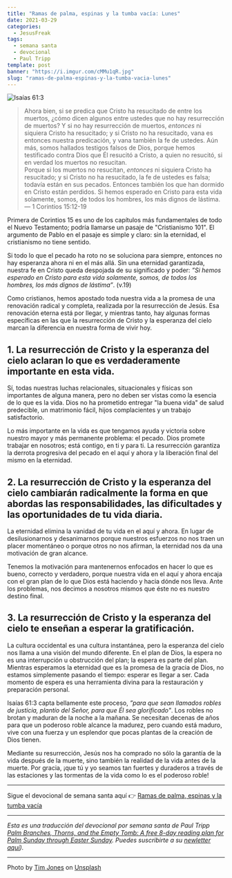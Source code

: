 ```yaml
---
title: "Ramas de palma, espinas y la tumba vacía: Lunes"
date: 2021-03-29
categories:
  - JesusFreak
tags:
  - semana santa
  - devocional
  - Paul Tripp
template: post
banner: "https://i.imgur.com/cMMu1qR.jpg"
slug: "ramas-de-palma-espinas-y-la-tumba-vacia-lunes"
---
```


![Isaías 61:3](https://i.imgur.com/cMMu1qR.jpg)

> Ahora bien, si se predica que Cristo ha resucitado de entre los muertos, ¿cómo dicen algunos entre ustedes que no hay resurrección de muertos? Y si no hay resurrección de muertos, *entonces* ni siquiera Cristo ha resucitado; y si Cristo no ha resucitado, vana es entonces nuestra predicación, y vana también la fe de ustedes. Aún más, somos hallados testigos falsos de Dios, porque hemos testificado contra Dios que Él resucitó a Cristo, a quien no resucitó, si en verdad los muertos no resucitan. <br>
> Porque si los muertos no resucitan, *entonces* ni siquiera Cristo ha resucitado; y si Cristo no ha resucitado, la fe de ustedes es falsa; todavía están en sus pecados. Entonces también los que han dormido en Cristo están perdidos. Si hemos esperado en Cristo para esta vida solamente, somos, de todos los hombres, los más dignos de lástima.<br>
> — 1 Corintios 15:12-19

Primera de Corintios 15 es uno de los capítulos más fundamentales de todo el Nuevo Testamento; podría llamarse un pasaje de "Cristianismo 101". El argumento de Pablo en el pasaje es simple y claro: sin la eternidad, el cristianismo no tiene sentido.

Si todo lo que el pecado ha roto no se soluciona para siempre, entonces no hay esperanza ahora ni en el más allá. Sin una eternidad garantizada, nuestra fe en Cristo queda despojada de su significado y poder: _”Si hemos esperado en Cristo para esta vida solamente, somos, de todos los hombres, los más dignos de lástima”_. (v.19)

Como cristianos, hemos apostado toda nuestra vida a la promesa de una renovación radical y completa, realizada por la resurrección de Jesús. Esa renovación eterna está por llegar, y mientras tanto, hay algunas formas específicas en las que la resurrección de Cristo y la esperanza del cielo marcan la diferencia en nuestra forma de vivir hoy.

## 1. La resurrección de Cristo y la esperanza del cielo aclaran lo que es verdaderamente importante en esta vida.
Sí, todas nuestras luchas relacionales, situacionales y físicas son importantes de alguna manera, pero no deben ser vistas como la esencia de lo que es la vida. Dios no ha prometido entregar "la buena vida" de salud predecible, un matrimonio fácil, hijos complacientes y un trabajo satisfactorio.

Lo más importante en la vida es que tengamos ayuda y victoria sobre nuestro mayor y más permanente problema: el pecado. Dios promete trabajar en nosotros; está contigo, en ti y para ti. La resurrección garantiza la derrota progresiva del pecado en el aquí y ahora y la liberación final del mismo en la eternidad.

## 2. La resurrección de Cristo y la esperanza del cielo cambiarán radicalmente la forma en que abordas las responsabilidades, las dificultades y las oportunidades de tu vida diaria.
La eternidad elimina la vanidad de tu vida en el aquí y ahora. En lugar de desilusionarnos y desanimarnos porque nuestros esfuerzos no nos traen un placer momentáneo o porque otros no nos afirman, la eternidad nos da una motivación de gran alcance.

Tenemos la motivación para mantenernos enfocados en hacer lo que es bueno, correcto y verdadero, porque nuestra vida en el aquí y ahora encaja con el gran plan de lo que Dios está haciendo y hacia dónde nos lleva. Ante los problemas, nos decimos a nosotros mismos que éste no es nuestro destino final.

## 3. La resurrección de Cristo y la esperanza del cielo te enseñan a esperar la gratificación.
La cultura occidental es una cultura instantánea, pero la esperanza del cielo nos llama a una visión del mundo diferente. En el plan de Dios, la espera no es una interrupción u obstrucción del plan; la espera es parte del plan. Mientras esperamos la eternidad que es la promesa de la gracia de Dios, no estamos simplemente pasando el tiempo: esperar es llegar a ser. Cada momento de espera es una herramienta divina para la restauración y preparación personal.

Isaías 61:3 capta bellamente este proceso, *”para que sean llamados robles de justicia, plantío del Señor, para que Él sea glorificado"*. Los robles no brotan y maduran de la noche a la mañana. Se necesitan decenas de años para que un poderoso roble alcance la madurez, pero cuando está maduro, vive con una fuerza y un esplendor que pocas plantas de la creación de Dios tienen.

Mediante su resurrección, Jesús nos ha comprado no sólo la garantía de la vida después de la muerte, sino también la realidad de la vida antes de la muerte. Por gracia, ¡que tú y yo seamos tan fuertes y duraderos a través de las estaciones y las tormentas de la vida como lo es el poderoso roble!

---

Sigue el devocional de semana santa aquí 👉 [Ramas de palma, espinas y la tumba vacía](/ramas-de-palma-espinas-y-la-tumba-vacia)

---

*Esta es una traducción del devocional por semana santa de Paul Tripp [Palm Branches, Thorns, and the Empty Tomb: A free 8-day reading plan for Palm Sunday
through Easter Sunday](https://cdn.shopify.com/s/files/1/1695/6503/files/Journey_to_the_Cross_Download.pdf?v=1615329390). Puedes suscribirte a su [newletter aquí](https://www.paultripp.com)).*

---

Photo by <a href="https://unsplash.com/@timajones?utm_source=unsplash&utm_medium=referral&utm_content=creditCopyText">Tim Jones</a> on <a href="https://unsplash.com/s/photos/oak-tree?utm_source=unsplash&utm_medium=referral&utm_content=creditCopyText">Unsplash</a>
  